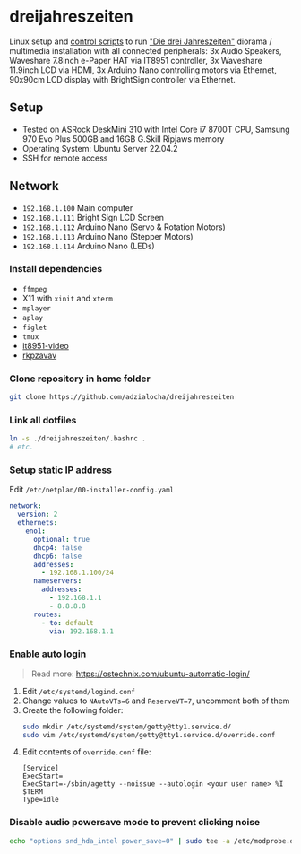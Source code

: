 # dreijahreszeiten

Linux setup and [control scripts](/scripts/loop.sh) to run ["Die drei Jahreszeiten"](https://www.romanhagenbrock.de/footage/die-drei-jahreszeiten) diorama / multimedia installation with all connected peripherals: 3x Audio Speakers, Waveshare 7.8inch e-Paper HAT via IT8951 controller, 3x Waveshare 11.9inch LCD via HDMI, 3x Arduino Nano controlling motors via Ethernet, 90x90cm LCD display with BrightSign controller via Ethernet.

## Setup

* Tested on ASRock DeskMini 310 with Intel Core i7 8700T CPU, Samsung 970 Evo Plus 500GB and 16GB G.Skill Ripjaws memory
* Operating System: Ubuntu Server 22.04.2
* SSH for remote access

## Network

* `192.168.1.100` Main computer
* `192.168.1.111` Bright Sign LCD Screen
* `192.168.1.112` Arduino Nano (Servo & Rotation Motors)
* `192.168.1.113` Arduino Nano (Stepper Motors)
* `192.168.1.114` Arduino Nano (LEDs)

### Install dependencies

* `ffmpeg`
* X11 with `xinit` and `xterm`
* `mplayer`
* `aplay`
* `figlet`
* `tmux`
* [it8951-video](https://github.com/adzialocha/it8951-video)
* [rkpzavav](https://github.com/adzialocha/romans-kleines-programm-zum-abspielen-von-avi-videos)

### Clone repository in home folder

```bash
git clone https://github.com/adzialocha/dreijahreszeiten
```

### Link all dotfiles

```bash
ln -s ./dreijahreszeiten/.bashrc .
# etc.
```

### Setup static IP address

Edit `/etc/netplan/00-installer-config.yaml`

```yaml
network:
  version: 2
  ethernets:
    eno1:
      optional: true
      dhcp4: false
      dhcp6: false
      addresses:
        - 192.168.1.100/24
      nameservers:
        addresses: 
          - 192.168.1.1
          - 8.8.8.8
      routes:
        - to: default
          via: 192.168.1.1
```

### Enable auto login

> Read more: https://ostechnix.com/ubuntu-automatic-login/

1. Edit `/etc/systemd/logind.conf`
2. Change values to `NAutoVTs=6` and `ReserveVT=7`, uncomment both of them
3. Create the following folder:
    ```bash
    sudo mkdir /etc/systemd/system/getty@tty1.service.d/
    sudo vim /etc/systemd/system/getty@tty1.service.d/override.conf
    ```
4. Edit contents of `override.conf` file:
    ```
    [Service]
    ExecStart=
    ExecStart=-/sbin/agetty --noissue --autologin <your user name> %I $TERM
    Type=idle
    ```

### Disable audio powersave mode to prevent clicking noise

```bash
echo "options snd_hda_intel power_save=0" | sudo tee -a /etc/modprobe.d/audio_disable_powersave.conf
```

